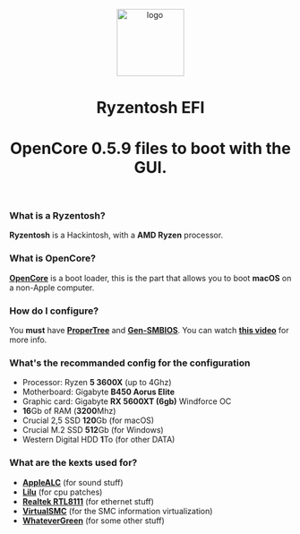 <p align="center"><img height="120" align="center" src="https://upload.wikimedia.org/wikipedia/commons/thumb/f/fa/Apple_logo_black.svg/1000px-Apple_logo_black.svg.png" alt="logo"/></p>
<h1 align="center">Ryzentosh EFI</h1>
<h1 align="center">OpenCore 0.5.9 files to boot with the GUI.</h1>
<br>

### What is a Ryzentosh?

**Ryzentosh** is a Hackintosh, with a **AMD Ryzen** processor.

### What is OpenCore?

[**OpenCore**](https://github.com/acidanthera/OpenCorePkg) is a boot loader, this is the part that allows you to boot **macOS** on a non-Apple computer.

### How do I configure?

You **must** have [**ProperTree**](https://github.com/corpnewt/ProperTree) and [**Gen-SMBIOS**](https://github.com/corpnewt/GenSMBIOS).
You can watch [**this video**](https://www.youtube.com/watch?v=8MsueH5EouQ) for more info.

### What's the recommanded config for the configuration

* Processor: Ryzen **5 3600X** (up to 4Ghz)
* Motherboard: Gigabyte **B450 Aorus Elite** 
* Graphic card: Gigabyte **RX 5600XT (6gb)** Windforce OC
* **16**Gb of RAM (**3200**Mhz)
* Crucial 2,5 SSD **120**Gb (for macOS)
* Crucial M.2 SSD **512**Gb (for Windows)
* Western Digital HDD **1**To (for other DATA)

### What are the kexts used for?

* [**AppleALC**](https://github.com/acidanthera/AppleALC/releases) (for sound stuff)
* [**Lilu**](https://github.com/acidanthera/lilu/releases) (for cpu patches)
* [**Realtek RTL8111**](https://github.com/Mieze/RTL8111_driver_for_OS_X/releases/tag/v2.2.2) (for ethernet stuff)
* [**VirtualSMC**](https://github.com/acidanthera/virtualsmc/releases) (for the SMC information virtualization)
* [**WhateverGreen**](whatevergreen) (for some other stuff)
